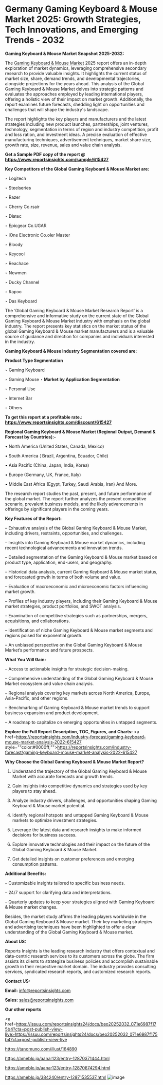 # Germany Gaming Keyboard & Mouse Market 2025: Growth Strategies, Tech Innovations, and Emerging Trends - 2032

<strong>Gaming Keyboard & Mouse Market Snapshot 2025-2032:</strong>

The <a href=https://www.reportsinsights.com/sample/615427>Gaming Keyboard & Mouse Market</a> 2025 report offers an in-depth exploration of market dynamics, leveraging comprehensive secondary research to provide valuable insights. It highlights the current status of market size, share, demand trends, and developmental trajectories, alongside projections for the years ahead. This analysis of the Global Gaming Keyboard & Mouse Market delves into strategic patterns and evaluates the approaches employed by leading international players, offering a holistic view of their impact on market growth. Additionally, the report examines future forecasts, shedding light on opportunities and challenges that will shape the industry's landscape.

The report highlights the key players and manufacturers and the latest strategies including new product launches, partnerships, joint ventures, technology, segmentation in terms of region and industry competition, profit and loss ration, and investment ideas. A precise evaluation of effective manufacturing techniques, advertisement techniques, market share size, growth rate, size, revenue, sales and value chain analysis.

<strong>Get a Sample PDF copy of the report @ <a href=https://www.reportsinsights.com/sample/615427 style=color:#0000ff;>https://www.reportsinsights.com/sample/615427</a></strong>

<strong>Key Competitors of the Global Gaming Keyboard & Mouse Market are:</strong>

‣ Logitech

‣ Steelseries

‣ Razer

‣ Cherry
 Co.rsair

‣ Diatec

‣ Epicgear
 Co.UGAR

‣ iOne Electronic
 Co.oler Master

‣ Bloody

‣ Keycool

‣ Reachace

‣ Newmen

‣ Ducky Channel

‣ Rapoo

‣ Das Keyboard

The ‘Global Gaming Keyboard & Mouse Market Research Report’ is a comprehensive and informative study on the current state of the Global Gaming Keyboard & Mouse Market industry with emphasis on the global industry. The report presents key statistics on the market status of the global Gaming Keyboard & Mouse market manufacturers and is a valuable source of guidance and direction for companies and individuals interested in the industry.

<strong>Gaming Keyboard & Mouse Industry Segmentation covered are:</strong>

<strong>Product Type Segmentation</strong>

‣ Gaming Keyboard

‣ Gaming Mouse
‣ 
<strong>Market by Application Segmentation</strong>

‣ Personal Use

‣ Internet Bar

‣ Others

<strong>To get this report at a profitable rate.: <a href=https://www.reportsinsights.com/discount/615427 style=color:#0000ff;>https://www.reportsinsights.com/discount/615427</a></strong>

<strong>Regional Gaming Keyboard & Mouse Market (Regional Output, Demand &amp; Forecast by Countries):-</strong>

• North America (United States, Canada, Mexico)

• South America ( Brazil, Argentina, Ecuador, Chile)

• Asia Pacific (China, Japan, India, Korea)

• Europe (Germany, UK, France, Italy)

• Middle East Africa (Egypt, Turkey, Saudi Arabia, Iran) And More.

The research report studies the past, present, and future performance of the global market. The report further analyzes the present competitive scenario, prevalent business models, and the likely advancements in offerings by significant players in the coming years.

<strong>Key Features of the Report:</strong>

– Exhaustive analysis of the Global Gaming Keyboard & Mouse Market, including drivers, restraints, opportunities, and challenges.

– Insights into Gaming Keyboard & Mouse market dynamics, including recent technological advancements and innovation trends.

– Detailed segmentation of the Gaming Keyboard & Mouse market based on product type, application, end-users, and geography.

– Historical data analysis, current Gaming Keyboard & Mouse market status, and forecasted growth in terms of both volume and value.

– Evaluation of macroeconomic and microeconomic factors influencing market growth.

– Profiles of key industry players, including their Gaming Keyboard & Mouse market strategies, product portfolios, and SWOT analysis.

– Examination of competitive strategies such as partnerships, mergers, acquisitions, and collaborations.

– Identification of niche Gaming Keyboard & Mouse market segments and regions poised for exponential growth.

– An unbiased perspective on the Global Gaming Keyboard & Mouse Market’s performance and future prospects.

<strong>What You Will Gain:</strong>

– Access to actionable insights for strategic decision-making.

– Comprehensive understanding of the Global Gaming Keyboard & Mouse Market ecosystem and value chain analysis.

– Regional analysis covering key markets across North America, Europe, Asia-Pacific, and other regions.

– Benchmarking of Gaming Keyboard & Mouse market trends to support business expansion and product development.

– A roadmap to capitalize on emerging opportunities in untapped segments.

<strong>Explore the Full Report Description, TOC, Figures, and Charts:</strong>
<a href=https://reportsinsights.com/industry-forecast/gaming-keyboard-mouse-market-analysis-2022-615427 style=""color:#0000ff;"">https://reportsinsights.com/industry-forecast/gaming-keyboard-mouse-market-analysis-2022-615427</a>

<strong>Why Choose the Global Gaming Keyboard & Mouse Market Report?</strong>

1. Understand the trajectory of the Global Gaming Keyboard & Mouse Market with accurate forecasts and growth trends.

2. Gain insights into competitive dynamics and strategies used by key players to stay ahead.

3. Analyze industry drivers, challenges, and opportunities shaping Gaming Keyboard & Mouse market potential.

4. Identify regional hotspots and untapped Gaming Keyboard & Mouse markets to optimize investment strategies.

5. Leverage the latest data and research insights to make informed decisions for business success.

6. Explore innovative technologies and their impact on the future of the Global Gaming Keyboard & Mouse Market.

7. Get detailed insights on customer preferences and emerging consumption patterns.

<strong>Additional Benefits:</strong>

– Customizable insights tailored to specific business needs.

– 24/7 support for clarifying data and interpretations.

– Quarterly updates to keep your strategies aligned with Gaming Keyboard & Mouse market changes.

Besides, the market study affirms the leading players worldwide in the Global Gaming Keyboard & Mouse market. Their key marketing strategies and advertising techniques have been highlighted to offer a clear understanding of the Global Gaming Keyboard & Mouse market.

<strong><strong>About US</strong>:</strong>

Reports Insights is the leading research industry that offers contextual and data-centric research services to its customers across the globe. The firm assists its clients to strategize business policies and accomplish sustainable growth in their respective market domain. The industry provides consulting services, syndicated research reports, and customized research reports.

<strong>Contact US:</strong>

<p class=><b>Email:</b> <a href=mailto:info@reportsinsights.com>info@reportsinsights.com</a></p>
<p class=><b>Sales:</b> <a href=mailto:sales@reportsinsights.com>sales@reportsinsights.com</a></p>

<strong>Our other reports</strong>

<a href=https://issuu.com/reportsinsights24/docs/beo20252032_071e6987f175b4?cta=post-publish-view-live>https://issuu.com/reportsinsights24/docs/beo20252032_071e6987f175b4?cta=post-publish-view-live</a>

<a href=https://tanomuno.com/illust/164890>https://tanomuno.com/illust/164890</a>

<a href=https://ameblo.jp/aanar123/entry-12870371444.html>https://ameblo.jp/aanar123/entry-12870371444.html</a>

<a href=https://ameblo.jp/aanar123/entry-12870874294.html>https://ameblo.jp/aanar123/entry-12870874294.html</a>

<a href=https://ameblo.jp/384240/entry-12871535537.html>https://ameblo.jp/384240/entry-12871535537.html</a>
![image](https://github.com/user-attachments/assets/61b6c5d7-8de4-41ca-bb81-25e6072a1775)
